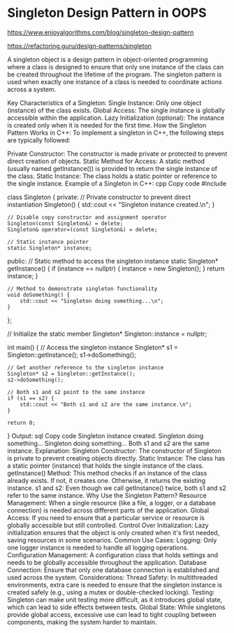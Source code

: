# Singleton Design Pattern in OOPS

https://www.enjoyalgorithms.com/blog/singleton-design-pattern

https://refactoring.guru/design-patterns/singleton


A singleton object is a design pattern in object-oriented programming where a class is designed to ensure that only one instance of the class can be created throughout the lifetime of the program. The singleton pattern is used when exactly one instance of a class is needed to coordinate actions across a system.

Key Characteristics of a Singleton:
Single Instance: Only one object (instance) of the class exists.
Global Access: The single instance is globally accessible within the application.
Lazy Initialization (optional): The instance is created only when it is needed for the first time.
How the Singleton Pattern Works in C++:
To implement a singleton in C++, the following steps are typically followed:

Private Constructor: The constructor is made private or protected to prevent direct creation of objects.
Static Method for Access: A static method (usually named getInstance()) is provided to return the single instance of the class.
Static Instance: The class holds a static pointer or reference to the single instance.
Example of a Singleton in C++:
cpp
Copy code
#include <iostream>

class Singleton {
private:
    // Private constructor to prevent direct instantiation
    Singleton() {
        std::cout << "Singleton instance created.\n";
    }

    // Disable copy constructor and assignment operator
    Singleton(const Singleton&) = delete;
    Singleton& operator=(const Singleton&) = delete;

    // Static instance pointer
    static Singleton* instance;

public:
    // Static method to access the singleton instance
    static Singleton* getInstance() {
        if (instance == nullptr) {
            instance = new Singleton();
        }
        return instance;
    }

    // Method to demonstrate singleton functionality
    void doSomething() {
        std::cout << "Singleton doing something...\n";
    }
};

// Initialize the static member
Singleton* Singleton::instance = nullptr;

int main() {
    // Access the singleton instance
    Singleton* s1 = Singleton::getInstance();
    s1->doSomething();

    // Get another reference to the singleton instance
    Singleton* s2 = Singleton::getInstance();
    s2->doSomething();

    // Both s1 and s2 point to the same instance
    if (s1 == s2) {
        std::cout << "Both s1 and s2 are the same instance.\n";
    }

    return 0;
}
Output:
sql
Copy code
Singleton instance created.
Singleton doing something...
Singleton doing something...
Both s1 and s2 are the same instance.
Explanation:
Singleton Constructor: The constructor of Singleton is private to prevent creating objects directly.
Static Instance: The class has a static pointer (instance) that holds the single instance of the class.
getInstance() Method: This method checks if an instance of the class already exists. If not, it creates one. Otherwise, it returns the existing instance.
s1 and s2: Even though we call getInstance() twice, both s1 and s2 refer to the same instance.
Why Use the Singleton Pattern?
Resource Management: When a single resource (like a file, a logger, or a database connection) is needed across different parts of the application.
Global Access: If you need to ensure that a particular service or resource is globally accessible but still controlled.
Control Over Initialization: Lazy initialization ensures that the object is only created when it's first needed, saving resources in some scenarios.
Common Use Cases:
Logging: Only one logger instance is needed to handle all logging operations.
Configuration Management: A configuration class that holds settings and needs to be globally accessible throughout the application.
Database Connection: Ensure that only one database connection is established and used across the system.
Considerations:
Thread Safety: In multithreaded environments, extra care is needed to ensure that the singleton instance is created safely (e.g., using a mutex or double-checked locking).
Testing: Singleton can make unit testing more difficult, as it introduces global state, which can lead to side effects between tests.
Global State: While singletons provide global access, excessive use can lead to tight coupling between components, making the system harder to maintain.